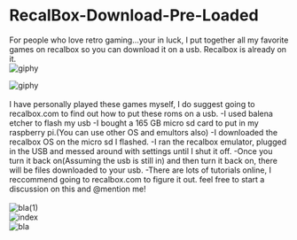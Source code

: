 # RecalBox-Download-Pre-Loaded
For people who love retro gaming...your in luck, I put together all my favorite games on recalbox so you can download it on a usb. Recalbox is already on it.
<br>
![giphy](https://user-images.githubusercontent.com/111402072/214171592-65042c9d-b10a-410d-a08f-b6c035086b0b.gif)

![giphy](https://user-images.githubusercontent.com/111402072/214171365-b8d9d623-8318-4b59-9c79-21163a596f6e.gif)
<br>
<br>
I have personally played these games myself, I do suggest going to recalbox.com to find out how to put these roms on a usb.
-I used balena etcher to flash my usb 
-I bought a 165 GB micro sd card to put in my raspberry pi.(You can use other OS and emultors also)
-I downloaded the recalbox OS on the micro sd I flashed.
-I ran the recalbox emulator, plugged in the USB and messed around with settings until I shut it off. 
-Once you turn it back on(Assuming the usb is still in) and then turn it back on, there will be files downloaded to your usb.
-There are lots of tutorials online, I reccommend going to recalbox.com to figure it out. feel free to start a discussion on this and @mention me!
<br>
<br>
![bla(1)](https://user-images.githubusercontent.com/111402072/214183913-cd3b8b51-2b18-4922-bde4-6cfd14fab167.jpeg)
<br>
![index](https://user-images.githubusercontent.com/111402072/214183964-76f39920-d9cc-4ff7-85fb-87795d179e83.jpeg)
<br>
![bla](https://user-images.githubusercontent.com/111402072/214183989-3c74f1c5-714d-48e7-818e-246923c7a012.jpeg)
